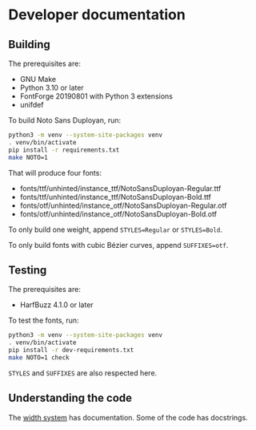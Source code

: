 <!--
Copyright 2022 Google LLC
Copyright 2022 David Corbett

Licensed under the Apache License, Version 2.0 (the "License");
you may not use this file except in compliance with the License.
You may obtain a copy of the License at

    http://www.apache.org/licenses/LICENSE-2.0

Unless required by applicable law or agreed to in writing, software
distributed under the License is distributed on an "AS IS" BASIS,
WITHOUT WARRANTIES OR CONDITIONS OF ANY KIND, either express or implied.
See the License for the specific language governing permissions and
limitations under the License.
-->

# Developer documentation

## Building

The prerequisites are:

* GNU Make
* Python 3.10 or later
* FontForge 20190801 with Python 3 extensions
* unifdef

To build Noto Sans Duployan, run:

```sh
python3 -m venv --system-site-packages venv
. venv/bin/activate
pip install -r requirements.txt
make NOTO=1
```

That will produce four fonts:

* fonts/ttf/unhinted/instance\_ttf/NotoSansDuployan-Regular.ttf
* fonts/ttf/unhinted/instance\_ttf/NotoSansDuployan-Bold.ttf
* fonts/otf/unhinted/instance\_otf/NotoSansDuployan-Regular.otf
* fonts/otf/unhinted/instance\_otf/NotoSansDuployan-Bold.otf

To only build one weight, append `STYLES=Regular` or `STYLES=Bold`.

To only build fonts with cubic Bézier curves, append `SUFFIXES=otf`.

## Testing

The prerequisites are:

* HarfBuzz 4.1.0 or later

To test the fonts, run:

```sh
python3 -m venv --system-site-packages venv
. venv/bin/activate
pip install -r dev-requirements.txt
make NOTO=1 check
```

`STYLES` and `SUFFIXES` are also respected here.

## Understanding the code

The [width system](width-system.md) has documentation.
Some of the code has docstrings.
